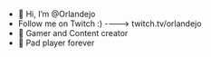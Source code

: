 - 👋 Hi, I’m @Orlandejo
- Follow me on Twitch :) ----> twitch.tv/orlandejo
- 👀 Gamer and Content creator 
- 🌱 Pad player forever
